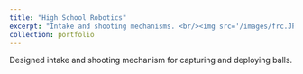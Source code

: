 ```yaml
---
title: "High School Robotics"
excerpt: "Intake and shooting mechanisms. <br/><img src='/images/frc.JPG' width='50%' height = '50%'>"
collection: portfolio
---
```


Designed intake and shooting mechanism for capturing and deploying balls. 
